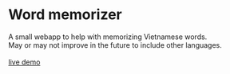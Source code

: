 # Word memorizer
A small webapp to help with memorizing Vietnamese words.\
May or may not improve in the future to include other languages.
\
\
[live demo](https://talfedev.github.io/simple-vn-word-memorizer/)
<!--
Markdown syntax
----------------
line breaks:
\

headers:
# h1
## h2
### ...

links:
[link name](https://link-address)
or
['link name'](https://link-address)
or
[link-name](https://link-address)


code:
```bash
# create a new project in the current directory
npm create svelte@latest

# create a new project in my-app
npm create svelte@latest my-app
```
-->
